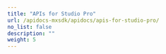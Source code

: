 ```yaml
---
title: "APIs for Studio Pro"
url: /apidocs-mxsdk/apidocs/apis-for-studio-pro/
no_list: false
description: ""
weight: 5
---
```

